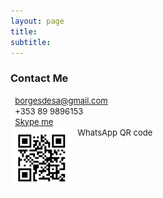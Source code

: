 ```yaml
---
layout: page
title:
subtitle: 
---
```


<script src="https://kit.fontawesome.com/9bce3c5b69.js" crossorigin="anonymous"></script>

### **Contact Me**
<i class="fas fa-envelope"></i><font size ="2">&nbsp;&nbsp;<a href="mailto:borgesdesa@gmail.com">borgesdesa@gmail.com</a></font> <br>
<i class="fas fa-mobile-alt"></i><font size ="2">&nbsp;&nbsp;+353 89 9896153</font><br>
<i class="fab fa-skype"></i><font size ="2">&nbsp;&nbsp;<a href="skype:brunsborgs?chat">Skype me</a></font><br>
<i class="fab fa-whatsapp"></i><font size ="2">&nbsp;&nbsp;WhatsApp QR code</font>
<img src="https://github.com/borgesdesa/borgesdesa.github.io/blob/master/assets/img/qrwhatsapp.jpg?raw=true" align="left" width="100">